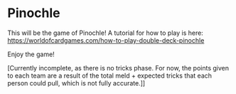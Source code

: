 # Pinochle
This will be the game of Pinochle! A tutorial for how to play is here: https://worldofcardgames.com/how-to-play-double-deck-pinochle

Enjoy the game!

[Currently incomplete, as there is no tricks phase. For now, the points given to each team are a result of the total meld + expected tricks that each person could pull, which is not fully accurate.]]
